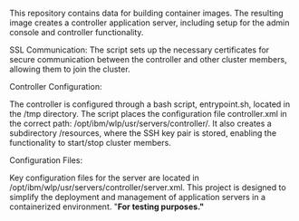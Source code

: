 This repository contains data for building container images. The resulting image creates a controller application server, including setup for the admin console and controller functionality.

SSL Communication:
The script sets up the necessary certificates for secure communication between the controller and other cluster members, allowing them to join the cluster.

Controller Configuration:

The controller is configured through a bash script, entrypoint.sh, located in the /tmp directory.
The script places the configuration file controller.xml in the correct path: /opt/ibm/wlp/usr/servers/controller/.
It also creates a subdirectory /resources, where the SSH key pair is stored, enabling the functionality to start/stop cluster members.

Configuration Files:

Key configuration files for the server are located in /opt/ibm/wlp/usr/servers/controller/server.xml.
This project is designed to simplify the deployment and management of application servers in a containerized environment. "**For testing purposes."**
